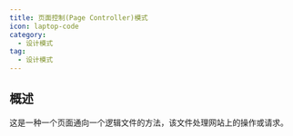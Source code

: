 ```yaml
---
title: 页面控制(Page Controller)模式
icon: laptop-code
category:
  - 设计模式
tag:
  - 设计模式
---
```


## 概述

这是一种一个页面通向一个逻辑文件的方法，该文件处理网站上的操作或请求。
